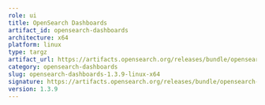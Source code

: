 ```yaml
---
role: ui
title: OpenSearch Dashboards
artifact_id: opensearch-dashboards
architecture: x64
platform: linux
type: targz
artifact_url: https://artifacts.opensearch.org/releases/bundle/opensearch-dashboards/1.3.9/opensearch-dashboards-1.3.9-linux-x64.tar.gz
category: opensearch-dashboards
slug: opensearch-dashboards-1.3.9-linux-x64
signature: https://artifacts.opensearch.org/releases/bundle/opensearch-dashboards/1.3.9/opensearch-dashboards-1.3.9-linux-x64.tar.gz.sig
version: 1.3.9
---
```


